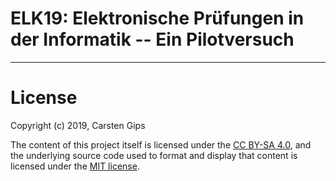 # ELK19: Elektronische Prüfungen in der Informatik -- Ein Pilotversuch



---

# License

Copyright (c) 2019, Carsten Gips

The content of this project itself is licensed under the
[CC BY-SA 4.0](https://creativecommons.org/licenses/by-sa/4.0/),
and the underlying source code used to format and display that content is
licensed under the [MIT license](http://opensource.org/licenses/MIT).
